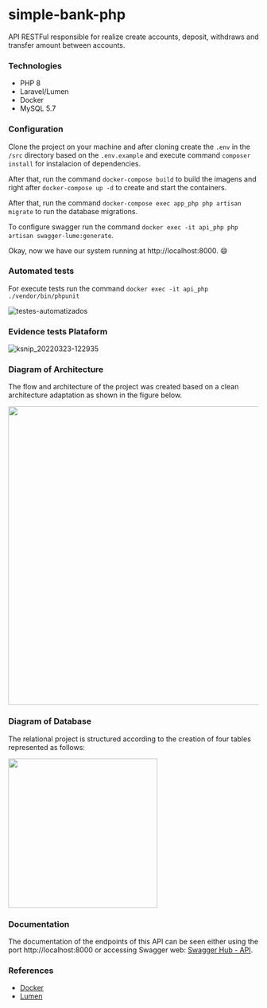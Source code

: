# simple-bank-php
API RESTFul responsible for realize create accounts, deposit, withdraws and transfer amount between accounts. 

### Technologies

- PHP 8
- Laravel/Lumen
- Docker
- MySQL 5.7

### Configuration

Clone the project on your machine and after cloning create the `.env` in the `/src` directory based on the `.env.example` and execute command `composer install` for instalacion of dependencies.

After that, run the command `docker-compose build` to build the imagens and right after `docker-compose up -d` to create and start the containers.

After that, run the command `docker-compose exec app_php php artisan migrate` to run the database migrations.

To configure swagger run the command `docker exec -it api_php php artisan swagger-lume:generate`.

Okay, now we have our system running at http://localhost:8000. :smile:


### Automated tests
  
For execute tests run the command `docker exec -it api_php ./vendor/bin/phpunit`
  
![testes-automatizados](https://user-images.githubusercontent.com/26749585/159672744-c9cdd404-b70b-43db-b565-1653d7cc1c54.png)

### Evidence tests Plataform

![ksnip_20220323-122935](https://user-images.githubusercontent.com/26749585/159736215-490f9a8b-5c12-4e3c-843a-456804bab771.png)

### Diagram of Architecture

The flow and architecture of the project was created based on a clean architecture adaptation as shown in the figure below.

<img src="https://user-images.githubusercontent.com/26749585/159628938-892753ad-ce9e-4ed9-a60b-89fe25ad6b89.jpg" width="600">

### Diagram of Database

The relational project is structured according to the creation of four tables represented as follows:

<img src="https://user-images.githubusercontent.com/26749585/159618055-82711913-4f06-41de-9b69-cf0991130175.png" width="300">

### Documentation

The documentation of the endpoints of this API can be seen either using the port http://localhost:8000 or accessing Swagger web:
[Swagger Hub - API](https://app.swaggerhub.com/apis-docs/carlos12antoni/SimpleBankPhp/1.0.0).

### References

- [Docker](https://docs.docker.com/)
- [Lumen](https://lumen.laravel.com/docs/9.x)
